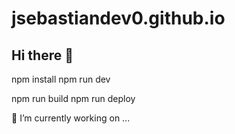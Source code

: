 # jsebastiandev0.github.io

## Hi there 👋

npm install
npm run dev

npm run build
npm run deploy

🔭 I’m currently working on ...
